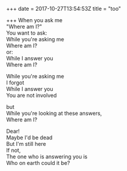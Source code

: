 +++
date = 2017-10-27T13:54:53Z
title = "too"

+++ 
When you ask me   
"Where am I?"   
You want to ask:   
While you're asking me   
Where am I?   
or:   
While I answer you   
Where am I?   
   
While you're asking me   
I forgot   
While I answer you   
You are not involved   
   
but   
While you're looking at these answers,   
Where am I?   
   
Dear!   
Maybe I'd be dead   
But I'm still here   
If not,   
The one who is answering you is   
Who on earth could it be?  